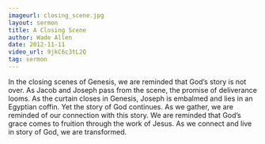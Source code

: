```yaml
--- 
imageurl: closing_scene.jpg
layout: sermon
title: A Closing Scene
author: Wade Allen
date: 2012-11-11
video_url: 9jkC6c3tL2Q
tag: sermon
---
```


In the closing scenes of Genesis, we are reminded that God’s story is not over. As Jacob and Joseph pass from the scene, the promise of deliverance looms. As the curtain closes in Genesis, Joseph is embalmed and lies in an Egyptian coffin. Yet the story of God continues. As we gather, we are reminded of our connection with this story. We are reminded that God’s grace comes to fruition through the work of Jesus. As we connect and live in story of God, we are transformed.
